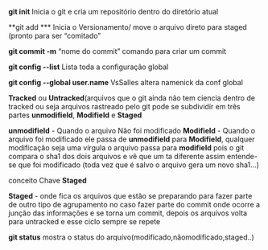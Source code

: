 **git init** Inicia o git e cria um repositório dentro do diretório atual

**git add *** Inicia o Versionamento/ move o arquivo direto para staged (pronto para ser “comitado”

**git commit -m** “nome do commit” comando para criar um commit

**git config --list** Lista toda a configuração global

**git config --global user.name** VsSalles altera namenick da conf global

**Tracked** ou **Untracked**(arquivos que o git ainda não tem ciencia
dentro de tracked ou seja arquivos rastreado pelo git pode se subdividir em três partes **unmodifield**, **Modifield** e  **Staged**

**unmodifield** - Quando o arquivo Não foi modificado
 **Modifield** -  Quando o arquivo foi modificado ele passa de **unmodifield** para **Modifield**, qualquer modificação seja uma vírgula o arquivo passa para **modifield** pois o git compara o sha1 dos dois arquivos e vê que um ta diferente assim entende-se que foi modificado (toda vez que é salvo o arquivo gera um novo sha1…)

conceito Chave **Staged**

**Staged** - onde fica os arquivos que estão se preparando para fazer parte de outro tipo de agrupamento
no caso fazer parte do commit onde ocorre a junção das informações e se torna um commit, depois os arquivos volta para untracked e esse ciclo sempre se repete

**git status** mostra o status do arquivo(modificado,nãomodificado,staged..)

